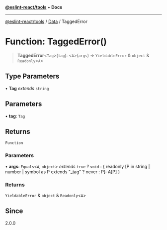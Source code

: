 [**@eslint-react/tools**](../../../README.md) • **Docs**

***

[@eslint-react/tools](../../../README.md) / [Data](../README.md) / TaggedError

# Function: TaggedError()

> **TaggedError**\<`Tag`\>(`tag`): \<`A`\>(`args`) => `YieldableError` & `object` & `Readonly`\<`A`\>

## Type Parameters

• **Tag** *extends* `string`

## Parameters

• **tag**: `Tag`

## Returns

`Function`

### Parameters

• **args**: `Equals`\<`A`, `object`\> *extends* `true` ? `void` : \{ readonly \[P in string \| number \| symbol as P extends "\_tag" ? never : P\]: A\[P\] \}

### Returns

`YieldableError` & `object` & `Readonly`\<`A`\>

## Since

2.0.0
